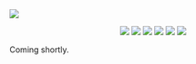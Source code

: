 <a href="#top" id="top">
  <img src="https://user-images.githubusercontent.com/441546/56262918-a7049600-6095-11e9-942c-d5934e79bf50.png" style="max-width: 100%;">
</a>
<p align="center">
  <a href="https://www.npmjs.com/package/@darkobits/sentinelle"><img src="https://img.shields.io/npm/v/@darkobits/sentinelle.svg?style=flat-square"></a>
  <a href="https://travis-ci.org/darkobits/sentinelle"><img src="https://img.shields.io/travis/darkobits/sentinelle.svg?style=flat-square"></a>
  <a href="https://www.codacy.com/app/darkobits/sentinelle"><img src="https://img.shields.io/codacy/coverage/cb56e2c8b1f744728f4d39ccca0ff4d1.svg?style=flat-square"></a>
  <a href="https://david-dm.org/darkobits/sentinelle"><img src="https://img.shields.io/david/darkobits/sentinelle.svg?style=flat-square"></a>
  <a href="https://github.com/conventional-changelog/standard-version"><img src="https://img.shields.io/badge/conventional%20commits-1.0.0-027dc6.svg?style=flat-square"></a>
  <a href="https://github.com/sindresorhus/xo"><img src="https://img.shields.io/badge/code_style-XO-e271a5.svg?style=flat-square"></a>
</p>

Coming shortly.
